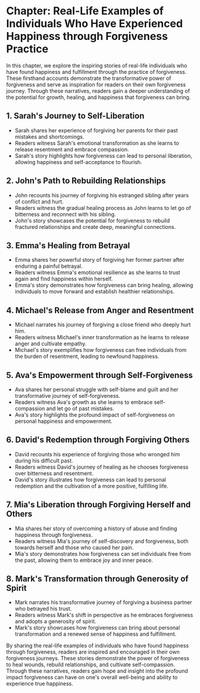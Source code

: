 Chapter: Real-Life Examples of Individuals Who Have Experienced Happiness through Forgiveness Practice
======================================================================================================

In this chapter, we explore the inspiring stories of real-life individuals who have found happiness and fulfillment through the practice of forgiveness. These firsthand accounts demonstrate the transformative power of forgiveness and serve as inspiration for readers on their own forgiveness journey. Through these narratives, readers gain a deeper understanding of the potential for growth, healing, and happiness that forgiveness can bring.

**1. Sarah's Journey to Self-Liberation**
-----------------------------------------

* Sarah shares her experience of forgiving her parents for their past mistakes and shortcomings.
* Readers witness Sarah's emotional transformation as she learns to release resentment and embrace compassion.
* Sarah's story highlights how forgiveness can lead to personal liberation, allowing happiness and self-acceptance to flourish.

**2. John's Path to Rebuilding Relationships**
----------------------------------------------

* John recounts his journey of forgiving his estranged sibling after years of conflict and hurt.
* Readers witness the gradual healing process as John learns to let go of bitterness and reconnect with his sibling.
* John's story showcases the potential for forgiveness to rebuild fractured relationships and create deep, meaningful connections.

**3. Emma's Healing from Betrayal**
-----------------------------------

* Emma shares her powerful story of forgiving her former partner after enduring a painful betrayal.
* Readers witness Emma's emotional resilience as she learns to trust again and find happiness within herself.
* Emma's story demonstrates how forgiveness can bring healing, allowing individuals to move forward and establish healthier relationships.

**4. Michael's Release from Anger and Resentment**
--------------------------------------------------

* Michael narrates his journey of forgiving a close friend who deeply hurt him.
* Readers witness Michael's inner transformation as he learns to release anger and cultivate empathy.
* Michael's story exemplifies how forgiveness can free individuals from the burden of resentment, leading to newfound happiness.

**5. Ava's Empowerment through Self-Forgiveness**
-------------------------------------------------

* Ava shares her personal struggle with self-blame and guilt and her transformative journey of self-forgiveness.
* Readers witness Ava's growth as she learns to embrace self-compassion and let go of past mistakes.
* Ava's story highlights the profound impact of self-forgiveness on personal happiness and empowerment.

**6. David's Redemption through Forgiving Others**
--------------------------------------------------

* David recounts his experience of forgiving those who wronged him during his difficult past.
* Readers witness David's journey of healing as he chooses forgiveness over bitterness and resentment.
* David's story illustrates how forgiveness can lead to personal redemption and the cultivation of a more positive, fulfilling life.

**7. Mia's Liberation through Forgiving Herself and Others**
------------------------------------------------------------

* Mia shares her story of overcoming a history of abuse and finding happiness through forgiveness.
* Readers witness Mia's journey of self-discovery and forgiveness, both towards herself and those who caused her pain.
* Mia's story demonstrates how forgiveness can set individuals free from the past, allowing them to embrace joy and inner peace.

**8. Mark's Transformation through Generosity of Spirit**
---------------------------------------------------------

* Mark narrates his transformative journey of forgiving a business partner who betrayed his trust.
* Readers witness Mark's shift in perspective as he embraces forgiveness and adopts a generosity of spirit.
* Mark's story showcases how forgiveness can bring about personal transformation and a renewed sense of happiness and fulfillment.

By sharing the real-life examples of individuals who have found happiness through forgiveness, readers are inspired and encouraged in their own forgiveness journeys. These stories demonstrate the power of forgiveness to heal wounds, rebuild relationships, and cultivate self-compassion. Through these narratives, readers gain hope and insight into the profound impact forgiveness can have on one's overall well-being and ability to experience true happiness.
